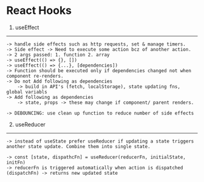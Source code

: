 React Hooks
==============
1. useEffect
----------------
    -> handle side effects such as http requests, set & manage timers.
    -> Side effect -> Need to execute some action bcz of another action.
    -> 2 args passed: 1. function 2. array
    -> useEffect(() => {}, [])
    -> useEffect(() => {...}, [dependencies])
    -> Function should be executed only if dependencies changed not when component re-renders.
    -> Do not Add following as dependencies 
        -> build in API's (fetch, localStorage), state updating fns, global variabls
    -> Add following as dependencies
        -> state, props -> these may change if component/ parent renders.

    -> DEBOUNCING: use clean up function to reduce number of side effects
    
2. useReducer
-----------------
    -> instead of useState prefer useReducer if updating a state triggers another state update. Combine them into single state.

    -> const [state, dispathcFn] = useReducer(reducerFn, initialState, initFn)
    -> reducerFn is triggered automatically when action is dispatched (dispatchFn) -> returns new updated state

